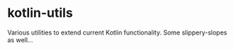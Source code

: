 # kotlin-utils
Various utilities to extend current Kotlin functionality.
Some slippery-slopes as well...
